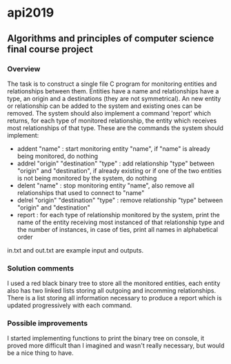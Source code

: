 # api2019
## Algorithms and principles of computer science final course project
### Overview
The task is to construct a single file C program for monitoring entities and relationships between them. Entities have a name and relationships have a type, an origin and a destinations (they are not symmetrical). An new entity or relationship can be added to the system and existing ones can be removed. The system should also implement a command 'report' which returns, for each type of monitored relationship, the entity which receives most relationships of that type.
These are the commands the system should implement:
* addent "name" : start monitoring entity "name", if "name" is already being monitored, do nothing
* addrel "origin" "destination" "type" : add relationship "type" between "origin" and "destination", if already existing or if one of the two entities is not being monitored by the system, do nothing
* delent "name" : stop monitoring entity "name", also remove all relationships that used to connect to "name"
* delrel "origin" "destination" "type" : remove relationship "type" between "origin" and "destination"
* report : for each type of relationship monitored by the system, print the name of the entity receiving most instanced of that relationship type and the number of instances, in case of ties, print all names in alphabetical order

in.txt and out.txt are example input and outputs.

### Solution comments
I used a red black binary tree to store all the monitored entities, each entity also has two linked lists storing all outgoing and incomming relationships. There is a list storing all information necessary to produce a report which is updated progressively with each command.

### Possible improvements
I started implementing functions to print the binary tree on console, it proved more difficult than I imagined and wasn't really necessary, but would be a nice thing to have.
